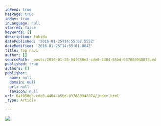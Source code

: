 ```yaml
---
inFeed: true
hasPage: true
inNav: true
inLanguage: null
starred: false
keywords: []
description: tubidu
datePublished: '2016-01-25T14:55:07.555Z'
dateModified: '2016-01-25T14:55:01.004Z'
title: top navi
author: []
sourcePath: _posts/2016-01-25-64f050e3-cde0-4404-85bd-037800948074.md
published: true
authors: []
publisher:
  name: null
  domain: null
  url: null
  favicon: null
url: 64f050e3-cde0-4404-85bd-037800948074/index.html
_type: Article

---
```

![](https://the-grid-user-content.s3-us-west-2.amazonaws.com/bcfd154c-808a-4883-b6e7-58a4a18745a8.jpg)